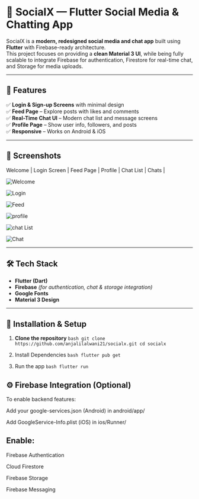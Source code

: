 # 📱 SocialX — Flutter Social Media & Chatting App

SocialX is a **modern, redesigned social media and chat app** built using **Flutter** with Firebase-ready architecture.  
This project focuses on providing a **clean Material 3 UI**, while being fully scalable to integrate Firebase for authentication, Firestore for real-time chat, and Storage for media uploads.

---

## 🚀 Features 
✅ **Login & Sign-up Screens** with minimal design  
✅ **Feed Page** – Explore posts with likes and comments  
✅ **Real-Time Chat UI** – Modern chat list and message screens  
✅ **Profile Page** – Show user info, followers, and posts  
✅ **Responsive** – Works on Android & iOS  

---

## 📸 Screenshots
Welcome | Login Screen | Feed Page | Profile | Chat List | Chats |

![Welcome](https://github.com/lalwanianjali21/SocialX---Chatting-App/blob/main/UI%20png/welcome.png.png)

![Login](https://github.com/lalwanianjali21/SocialX---Chatting-App/blob/main/UI%20png/login.png.png)

![Feed](https://github.com/lalwanianjali21/SocialX---Chatting-App/blob/main/UI%20png/Foryou_page.png.png)

![profile](https://github.com/lalwanianjali21/SocialX---Chatting-App/blob/main/UI%20png/profileinfo.png.png)

![chat List](https://github.com/lalwanianjali21/SocialX---Chatting-App/blob/main/UI%20png/Messages.png.png)

![Chat](https://github.com/lalwanianjali21/SocialX---Chatting-App/blob/main/UI%20png/Chat.png.png)

---

## 🛠️ Tech Stack
- **Flutter (Dart)**
- **Firebase** *(for authentication, chat & storage integration)*
- **Google Fonts**
- **Material 3 Design**

---

## 🔧 Installation & Setup
1. **Clone the repository**
``bash
git clone https://github.com/anjalilalwani21/socialx.git
cd socialx``

2. Install Dependencies
``bash
flutter pub get``

3. Run the app
``bash
flutter run``

## ⚙️ Firebase Integration (Optional)

To enable backend features:

Add your google-services.json (Android) in android/app/

Add GoogleService-Info.plist (iOS) in ios/Runner/

## Enable:

Firebase Authentication

Cloud Firestore

Firebase Storage

Firebase Messaging
